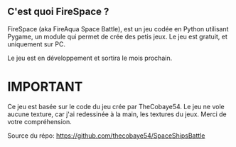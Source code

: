## C'est quoi FireSpace ?

FireSpace (aka FireAqua Space Battle), est un jeu codée en Python utilisant Pygame, un module qui permet de crée des petis jeux. Le jeu est gratuit, et
uniquement sur PC. 

Le jeu est en développement et sortira le mois prochain. 

# IMPORTANT

Ce jeu est basée sur le code du jeu crée par TheCobaye54. Le jeu ne vole aucune texture, car j'ai redessinée à la main, les textures du jeux. Merci de votre
compréhension.

Source du répo: https://github.com/thecobaye54/SpaceShipsBattle
